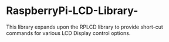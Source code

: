 # RaspberryPi-LCD-Library-
This library expands upon the RPLCD library to provide short-cut commands for various LCD Display control options. 
